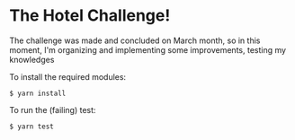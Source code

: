 The Hotel Challenge!
===

The challenge was made and concluded on March month, so in this moment, I'm organizing and implementing some improvements, testing my knowledges

To install the required modules:

```
$ yarn install
```

To run the (failing) test:

```
$ yarn test
```
